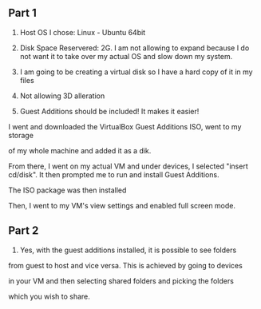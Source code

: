 ## Part 1 



1. Host OS I chose: Linux - Ubuntu 64bit 

2. Disk Space Reservered: 2G. I am not allowing to expand because I do not want it to take over my actual OS and slow down my system. 

3. I am going to be creating a virtual disk so I have a hard copy of it in my files

4. Not allowing 3D alleration 

5. Guest Additions should be included! It makes it easier! 

I went and downloaded the VirtualBox Guest Additions ISO, went to my storage

 of my whole machine and added it as a dik. 

 From there, I went on my actual VM and under devices, I selected "insert cd/disk". It then prompted me to run and install Guest Additions. 

 The ISO package was then installed

 Then, I went to my VM's view settings and enabled full screen mode. 

 
## Part 2

1. Yes, with the guest additions installed, it is possible to see folders

from guest to host and vice versa. This is achieved by going to devices

in your VM and then selecting shared folders and picking the folders

which you wish to share. 

